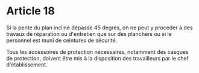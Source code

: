 # Article 18

Si la pente du plan incliné dépasse 45 degrés, on ne peut y procéder à des travaux de réparation ou d'entretien que sur des planchers ou si le personnel est muni de ceintures de sécurité.

Tous les accessoires de protection nécessaires, notamment des casques de protection, doivent être mis à la disposition des travailleurs par le chef d'établissement.
